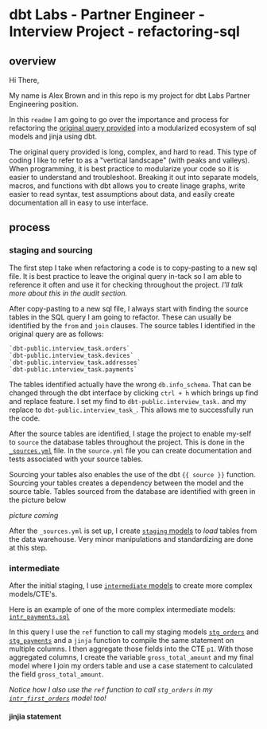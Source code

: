 # dbt Labs - Partner Engineer - Interview Project - refactoring-sql

## overview

Hi There,

My name is Alex Brown and in this repo is my project for dbt Labs Partner Engineering position.

In this `readme` I am going to go over the importance and process for refactoring the [original query provided]( https://github.com/alexb523/dbt-labs-refactoring-sql/blob/main/models/_archive/orginal_query.sql) into a modularized ecosystem of sql models and jinja using dbt.

The original query provided is long, complex, and hard to read. This type of coding I like to refer to as a "vertical landscape" (with peaks and valleys). When programming, it is best practice to modularize your code so it is easier to understand and troubleshoot. Breaking it out into separate models, macros, and functions with dbt allows you to create linage graphs, write easier to read syntax, test assumptions about data, and easily create documentation all in easy to use interface.

 ## process

### staging and sourcing

The first step I take when refactoring a code is to copy-pasting to a new sql file. It is best practice to leave the original query in-tack so I am able to reference it often and use it for checking throughout the project. *I'll talk more about this in the audit section.*

After copy-pasting to a new sql file, I always start with finding the source tables in the SQL query I am going to refactor. These can usually be identified by the `from` and `join` clauses. The source tables I identified in the original query are as follows:

```
`dbt-public.interview_task.orders`
`dbt-public.interview_task.devices`
`dbt-public.interview_task.addresses`
`dbt-public.interview_task.payments`
```

The tables identified actually have the wrong `db.info_schema`. That can be changed through the dbt interface by clicking `ctrl + h` which brings up find and replace feature. I set my find to `dbt-public.interview_task.` and my replace to `dbt-public.interview_task_`. This allows me to successfully run the code.

After the source tables are identified, I stage the project to enable my-self to `source` the database tables throughout the project. This is done in the [`_sources.yml`](https://github.com/alexb523/dbt-labs-refactoring-sql/blob/main/models/staging/_sources.yml) file. In the `source.yml` file you can create documentation and tests associated with your source tables.

Sourcing your tables also enables the use of the dbt `{{ source }}` function. Sourcing your tables 
creates a dependency between the model and the source table. Tables sourced from the database are identified with green in the picture below

*picture coming*

After the `_sources.yml` is set up, I create [`staging` models](https://github.com/alexb523/dbt-labs-refactoring-sql/tree/main/models/staging) to *load* tables from the data warehouse. Very minor manipulations and standardizing are done at this step.

### intermediate

After the initial staging, I use [`intermediate` models](https://github.com/alexb523/dbt-labs-refactoring-sql/tree/main/models/marts/core/intermediate) to create more complex models/CTE's.

Here is an example of one of the more complex intermediate models: [`intr_payments.sql`](https://github.com/alexb523/dbt-labs-refactoring-sql/blob/main/models/marts/core/intermediate/intr_payments.sql)

In this query I use the `ref` function to call my staging models [`stg_orders`](https://github.com/alexb523/dbt-labs-refactoring-sql/blob/main/models/staging/stg_orders.sql) and [`stg_payments`](https://github.com/alexb523/dbt-labs-refactoring-sql/blob/main/models/staging/stg_payments.sql) and a `jinja` function to compile the same statement on multiple columns. I then aggregate those fields into the CTE `p1`. With those aggregated columns, I create the variable `gross_total_amount` and my final model where I join my orders table and use a case statement to calculated the field `gross_total_amount`.

*Notice how I also use the `ref` function to call `stg_orders` in my [`intr_first_orders`](https://github.com/alexb523/dbt-labs-refactoring-sql/blob/main/models/marts/core/intermediate/intr_first_order.sql) model too!*

#### jinjia statement

